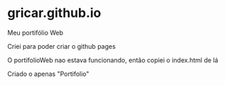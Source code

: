 # gricar.github.io
Meu portifólio Web

Criei para poder criar o github pages

O portifolioWeb nao estava funcionando, então copiei o index.html de lá

Criado o apenas "Portifolio"
